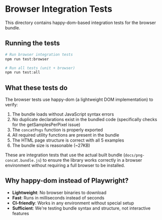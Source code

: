 # Browser Integration Tests

This directory contains happy-dom-based integration tests for the browser bundle.

## Running the tests

```bash
# Run browser integration tests
npm run test:browser

# Run all tests (unit + browser)
npm run test:all
```

## What these tests do

The browser tests use happy-dom (a lightweight DOM implementation) to verify:
1. The bundle loads without JavaScript syntax errors
2. No duplicate declarations exist in the bundled code (specifically checks for the getSamplesPerPixel issue)
3. The `concatPngs` function is properly exported
4. All required utility functions are present in the bundle
5. The HTML page structure is correct with all 5 examples
6. The bundle size is reasonable (~27KB)

These are integration tests that use the actual built bundle (`docs/png-concat.bundle.js`) to ensure the library works correctly in a browser environment without requiring a full browser to be installed.

## Why happy-dom instead of Playwright?

- **Lightweight**: No browser binaries to download
- **Fast**: Runs in milliseconds instead of seconds
- **CI-friendly**: Works in any environment without special setup
- **Sufficient**: We're testing bundle syntax and structure, not interactive features

